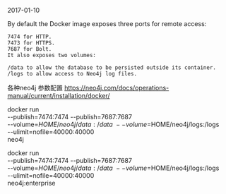 2017-01-10

By default the Docker image exposes three ports for remote access:

    7474 for HTTP.
    7473 for HTTPS.
    7687 for Bolt.
    It also exposes two volumes:

    /data to allow the database to be persisted outside its container.
    /logs to allow access to Neo4j log files.

各种neo4j 参数配置
https://neo4j.com/docs/operations-manual/current/installation/docker/

docker run \
    --publish=7474:7474 --publish=7687:7687 \
    --volume=$HOME/neo4j/data:/data \
    --volume=$HOME/neo4j/logs:/logs \
    --ulimit=nofile=40000:40000 \
    neo4j 

 
docker run \
    --publish=7474:7474 --publish=7687:7687 \
    --volume=$HOME/neo4j/data:/data \
    --volume=$HOME/neo4j/logs:/logs \
    --ulimit=nofile=40000:40000 \
    neo4j:enterprise
